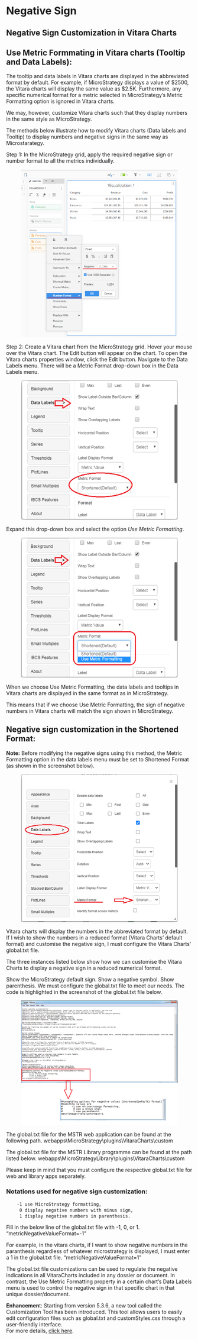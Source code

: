 # Negative Sign

## Negative Sign Customization in Vitara Charts <a href="#negative-sign-customization-in-vitara-charts" id="negative-sign-customization-in-vitara-charts"></a>

## Use Metric Formmating in Vitara charts (Tooltip and Data Labels): <a href="#use-metric-formmating-in-vitara-charts-tooltip-and-data-labels" id="use-metric-formmating-in-vitara-charts-tooltip-and-data-labels"></a>

The tooltip and data labels in Vitara charts are displayed in the abbreviated format by default. For example, if MicroStrategy displays a value of $2500, the Vitara charts will display the same value as $2.5K. Furthermore, any specific numerical format for a metric selected in MicroStrategy’s Metric Formatting option is ignored in Vitara charts.

We may, however, customize Vitara charts such that they display numbers in the same style as MicroStrategy.

The methods below illustrate how to modify Vitara charts (Data labels and Tooltip) to display numbers and negative signs in the same way as Microstarategy.

Step 1: In the MicroStrategy grid, apply the required negative sign or number format to all the metrics individually.

<figure><img src="../.gitbook/assets/negativeSignFormat7.png" alt=""><figcaption></figcaption></figure>

Step 2: Create a Vitara chart from the MicroStrategy grid. Hover your mouse over the Vitara chart. The Edit button will appear on the chart. To open the Vitara charts properties window, click the Edit button. Navigate to the Data Labels menu. There will be a Metric Format drop-down box in the Data Labels menu.

<figure><img src="../.gitbook/assets/negativeSignFormat1.png" alt=""><figcaption></figcaption></figure>

Expand this drop-down box and select the option _Use Metric Formatting_.

<figure><img src="../.gitbook/assets/negativeSignFormat2.png" alt=""><figcaption></figcaption></figure>

When we choose Use Metric Formatting, the data labels and tooltips in Vitara charts are displayed in the same format as in MicroStrategy.

This means that if we choose Use Metric Formatting, the sign of negative numbers in Vitara charts will match the sign shown in MicroStrategy.

## Negative sign customization in the Shortened Format: <a href="#negative-sign-customization-in-the-shortened-format" id="negative-sign-customization-in-the-shortened-format"></a>

**Note:** Before modifying the negative signs using this method, the Metric Formatting option in the data labels menu must be set to Shortened Format (as shown in the screenshot below).

<figure><img src="../.gitbook/assets/negativeSignFormat5.png" alt=""><figcaption></figcaption></figure>

Vitara charts will display the numbers in the abbreviated format by default. If I wish to show the numbers in a reduced format (Vitara Charts’ default format) and customise the negative sign, I must configure the Vitara Charts’ global.txt file.

The three instances listed below show how we can customise the Vitara Charts to display a negative sign in a reduced numerical format.

Show the MicroStrategy default sign. Show a negative symbol. Show parenthesis. We must configure the global.txt file to meet our needs. The code is highlighted in the screenshot of the global.txt file below.&#x20;

<figure><img src="../.gitbook/assets/negativeSignFormat3.png" alt=""><figcaption></figcaption></figure>

The global.txt file for the MSTR web application can be found at the following path. webapps\MicroStrategy\plugins\VitaraCharts\custom

The global.txt file for the MSTR Library programme can be found at the path listed below. webapps\MicroStrategyLibrary\plugins\VitaraCharts\custom

Please keep in mind that you must configure the respective global.txt file for web and library apps separately.

### Notations used for negative sign customization: <a href="#notations-used-for-negative-sign-customization" id="notations-used-for-negative-sign-customization"></a>

```
    -1 use MicroStrategy formatting, 
     0 display negative numbers with minus sign, 
     1 display negative numbers in parenthesis.
```

Fill in the below line of the global.txt file with -1, 0, or 1. “metricNegativeValueFormat=-1”

For example, in the vitara charts, if I want to show negative numbers in the paranthesis regardless of whatever microstrategy is displayed, I must enter a 1 in the global.txt file. “metricNegativeValueFormat=1”

The global.txt file customizations can be used to regulate the negative indications in all VitaraCharts included in any dossier or document. In contrast, the Use Metric Formatting property in a certain chart’s Data Labels menu is used to control the negative sign in that specific chart in that unique dossier/document.

**Enhancemen**t: Starting from version 5.3.6, a new tool called the Customization Tool has been introduced. This tool allows users to easily edit configuration files such as global.txt and customStyles.css through a user-friendly interface.\
For more details, [click here](../customization-guide/customization-tool.md).
